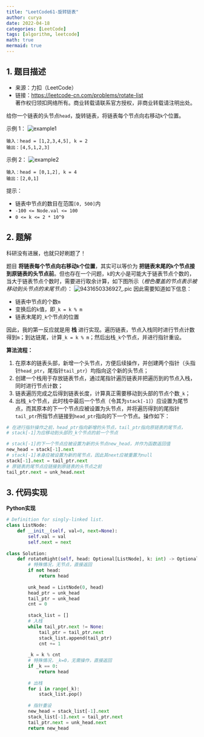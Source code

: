 ```yaml
---
title: "LeetCode61-旋转链表"
author: curya
date: 2022-04-18
categories: [LeetCode]
tags: [algorithm, leetcode]
math: true
mermaid: true
---
```


## 1. 题目描述
+ 来源：力扣（LeetCode）
+ 链接：https://leetcode-cn.com/problems/rotate-list \
著作权归领扣网络所有。商业转载请联系官方授权，非商业转载请注明出处。

给你一个链表的头节点`head`，旋转链表，将链表每个节点向右移动`k`个位置。

示例 1：
![example1](https://assets.leetcode.com/uploads/2020/11/13/rotate1.jpg)
```
输入：head = [1,2,3,4,5], k = 2
输出：[4,5,1,2,3]
```

示例 2：
![example2](https://assets.leetcode.com/uploads/2020/11/13/roate2.jpg)
```
输入：head = [0,1,2], k = 4
输出：[2,0,1]
```

提示：
+ 链表中节点的数目在范围`[0, 500]`内
+ `-100 <= Node.val <= 100`
+ `0 <= k <= 2 * 10^9`

## 2. 题解
科研没有进展，也就只好刷题了！

题目 __将链表每个节点向右移动`k`个位置__，其实可以等价为 __把链表末尾的`k`个节点接到原链表的头节点前__。但也存在一个问题，`k`的大小是可能大于链表节点个数的，当大于链表节点个数时，需要进行取余计算，如下图所示（_橙色覆盖的节点表示被移动到头节点的末尾节点_）：
![9431650336927_.pic](https://s2.loli.net/2022/04/19/7uMdFAR29y3Owiz.png)
因此需要知道如下信息：
+ 链表中节点的个数`m`
+ 变换后的`k`值，即`_k = k % m`
+ 链表末尾的`_k`个节点的位置

因此，我的第一反应就是用 __栈__ 进行实现。遍历链表，节点入栈同时进行节点计数得到`m`；到达链尾，计算`_k = k % m`；然后出栈`_k`个节点，并进行指针重设。

__算法流程：__
1. 在原本的链表头部，新增一个头节点，方便后续操作，并创建两个指针（头指针`head_ptr`，尾指针`tail_ptr`）均指向这个新的头节点；
2. 创建一个栈用于存放链表节点，通过尾指针遍历链表并把遍历到的节点入栈，同时进行节点计数；
3. 链表遍历完成之后得到链表长度，计算真正需要移动到头部的节点个数`_k`；
4. 出栈`_k`个节点，此时栈中最后一个节点（令其为`stack[-1]`）应设置为尾节点，而其原本的下一个节点应被设置为头节点，并将遍历得到的尾指针`tail_ptr`所指节点链接到`head_ptr`指向的下一个节点。操作如下：
```python
# 在进行指针操作之前，head_ptr指向新增的头节点，tail_ptr指向原链表的尾节点，
# stack[-1]为应移动到头部的_k个节点的前一个节点

# stack[-1]的下一个节点应被设置为新的头节点new_head，并作为函数返回值
new_head = stack[-1].next
# stack[-1]本身应被设置为新的尾节点，因此其next应被重置为null
stack[-1].next = tail_ptr.next
# 原链表的尾节点应链接到原链表的头节点之前
tail_ptr.next = unk_head.next
```

## 3. 代码实现
__Python实现__
```python
# Definition for singly-linked list.
class ListNode:
    def __init__(self, val=0, next=None):
        self.val = val
        self.next = next
        
class Solution:
    def rotateRight(self, head: Optional[ListNode], k: int) -> Optional[ListNode]:
        # 特殊情况，无节点，直接返回
        if not head:
            return head
        
        unk_head = ListNode(0, head)
        head_ptr = unk_head
        tail_ptr = unk_head
        cnt = 0
        
        stack_list = []
        # 入栈
        while tail_ptr.next != None:
            tail_ptr = tail_ptr.next
            stack_list.append(tail_ptr)
            cnt += 1
            
        _k = k % cnt
        # 特殊情况，_k=0，无需操作，直接返回
        if _k == 0:
            return head
        
        # 出栈
        for i in range(_k):
            stack_list.pop()
        
        # 指针重设
        new_head = stack_list[-1].next
        stack_list[-1].next = tail_ptr.next
        tail_ptr.next = unk_head.next
        return new_head
```